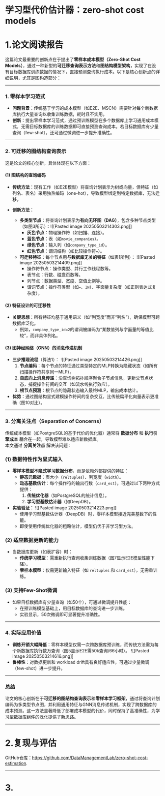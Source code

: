 
# 学习型代价估计器：zero-shot cost models
# 1.论文阅读报告

这篇论文最重要的创新点在于提出了**零样本成本模型（Zero-Shot Cost Models）**，通过一种新型的**可迁移查询表示方法**和**图结构模型架构**，实现了在没有目标数据库训练数据的情况下，直接预测查询执行成本。以下是核心创新点的详细说明，尤其是图构造部分：

---

### **1. 零样本学习范式**
- **问题背景**：传统基于学习的成本模型（如E2E、MSCN）需要针对每个新数据库执行大量查询以收集训练数据，耗时且不实用。
- **创新**：提出零样本学习范式，通过预训练模型在多个数据库上学习通用成本模式，无需目标数据库的训练数据即可直接预测查询成本。若目标数据库有少量查询（few-shot），还可通过微调进一步提升准确性。

---

### **2. 可迁移的图结构查询表示**
这是论文的核心创新，具体体现在以下方面：

#### **(1) 图结构的查询编码**
- **传统方法**：现有工作（如E2E模型）将查询计划表示为树或向量，但特征（如列名、表名）采用独热编码（one-hot），导致模型绑定到特定数据库，无法迁移。

- **创新方法**：  
  - **多类型节点**：将查询计划表示为**有向无环图（DAG）**，包含多种节点类型（如图3所示）：![[Pasted image 20250503214303.png]]
    - **灰色节点**：物理操作符（如扫描、连接）。
    - **蓝色节点**：表（如`movie_companies`）。
    - **绿色节点**：输入列（如`company_type_id`）。
    - **红色节点**：谓词结构（如比较操作符`=`）。
  - **可迁移特征**：每个节点用**与数据库无关的特征**（如表1所列）：
  ![[Pasted image 20250503214409.png]]
    - 操作符节点：操作类型、并行工作线程数等。
    - 表节点：行数、磁盘页数等。
    - 列节点：数据类型、宽度、空值比例等。
    - 谓词节点：操作符类型（如`=`、`IN`）、字面量复杂度（如正则表达式复杂度）。

#### **(2) 特征设计的可迁移性**
- **关键思想**：所有特征均基于通用语义（如“列宽度”而非“列名”），确保模型可跨数据库泛化。
  - 例如，`company_type_id=2`的谓词被编码为“某数值列与字面量的等值比较”，而非具体列名。

#### **(3) 图神经网络（GNN）的消息传递机制**
- **三步推理流程**（算法1）：
![[Pasted image 20250503214426.png]]
  1. **节点编码**：每个节点的特征通过类型特定的MLP转换为隐藏状态（如所有扫描操作符共享同一MLP）。
  2. **自底向上消息传递**：沿查询树拓扑顺序聚合子节点信息，更新父节点状态，捕捉操作符间的交互（如流水线执行效应）。
  3. **根节点预测**：根节点的隐藏状态输入最终MLP，输出成本估计。
- **优势**：通过图结构显式建模操作符间的复杂交互，比传统扁平化向量表示更准确（图10对比）。

---

### **3. 分离关注点（Separation of Concerns）**

传统成本模型（如PostgreSQL的基于代价的优化器）通常将 **数据分布** 和 **执行引擎成本** 耦合在一起，导致模型难以适应新数据库。  
本文通过 **分离关注点** 解决该问题：

### **(1) 数据特性作为显式输入**

- **零样本模型不隐式学习数据分布**，而是依赖外部提供的特征：
    - **静态元数据**：表大小（`reltuples`）、列宽度（`width`）。
    - **动态基数估计**：每个操作符的输出行数（`card_est`），可通过以下两种方式提供：
        1. **传统优化器**（如PostgreSQL的统计信息）。
        2. **学习型基数估计器**（如DeepDB）。
- **实验验证**：
    ![[Pasted image 20250503214223.png]]
    - 使用学习型基数估计器（DeepDB）时，零样本模型接近完美基数下的性能。
    - 即使使用传统优化器的粗略估计，模型仍优于非学习型方法。

### **(2) 适应数据更新的能力**

- 当数据库更新（如表扩容）时：
    - **传统学习模型**：需重新执行查询收集训练数据（图7显示E2E模型性能下降）。
    - **零样本模型**：仅需更新输入特征（如 `reltuples` 和 `card_est`），无需重训练。

### **(3) 支持Few-Shot微调**

- 如果目标数据库有少量查询（如50个），可通过微调提升性能：
    - 在预训练模型基础上，用目标数据库的查询进一步训练。
    - 实验显示，50次微调即可显著提升准确性。
    
---

### **4. 实际应用价值**
- **训练开销大幅降低**：零样本模型仅需一次跨数据库预训练，而传统方法需为每个新数据库执行数万查询（图5显示E2E需50k查询/66小时）。
![[Pasted image 20250503214616.png]]
- **鲁棒性**：对数据更新和 workload drift具有良好适应性，可通过少量微调（few-shot）进一步提升。

---

### **总结**
论文的核心创新在于**可迁移的图结构查询表示**和**零样本学习框架**，通过将查询计划编码为多类型节点图，并利用通用特征与GNN消息传递机制，实现了跨数据库的成本预测。这一方法显著降低了部署成本模型的代价，同时保持了高准确性，为学习型数据库组件的泛化提供了新思路。


---
# 2.复现与评估

GitHub仓库：https://github.com/DataManagementLab/zero-shot-cost-estimation.



---
# 3.
